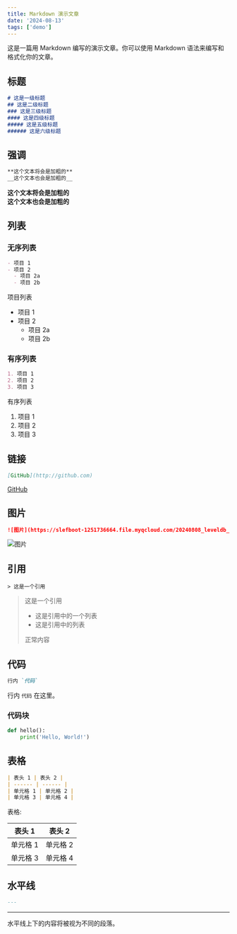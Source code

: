```yaml
---
title: Markdown 演示文章
date: '2024-08-13'
tags: ['demo']
---
```


这是一篇用 Markdown 编写的演示文章。你可以使用 Markdown 语法来编写和格式化你的文章。

## 标题

```markdown
# 这是一级标题
## 这是二级标题
### 这是三级标题
#### 这是四级标题
##### 这是五级标题
###### 这是六级标题
```

## 强调

```markdown
**这个文本将会是加粗的**
__这个文本也会是加粗的__
```

**这个文本将会是加粗的**  
__这个文本也会是加粗的__

## 列表

### 无序列表

```markdown
- 项目 1
- 项目 2
  - 项目 2a
  - 项目 2b
```

项目列表

- 项目 1
- 项目 2
  - 项目 2a
  - 项目 2b

### 有序列表
    
```markdown
1. 项目 1
2. 项目 2
3. 项目 3
```

有序列表

1. 项目 1
2. 项目 2
3. 项目 3

## 链接

```markdown
[GitHub](http://github.com)
```

[GitHub](http://github.com)

## 图片

```markdown
![图片](https://slefboot-1251736664.file.myqcloud.com/20240808_leveldb_source_bloom_filter_visualization.png/webp1600)
```

![图片](https://slefboot-1251736664.file.myqcloud.com/20240808_leveldb_source_bloom_filter_visualization.png/webp1600)

## 引用

```
> 这是一个引用
```

> 这是一个引用
> - 这是引用中的一个列表
> - 这是引用中的列表
> 
> 正常内容

## 代码

```markdown
行内 `代码`
```

行内 `代码` 在这里。

### 代码块

```python
def hello():
    print('Hello, World!')
```

## 表格

```markdown
| 表头 1 | 表头 2 |
| ------ | ------ |
| 单元格 1 | 单元格 2 |
| 单元格 3 | 单元格 4 |
```

表格: 

| 表头 1 | 表头 2 |
| ------ | ------ |
| 单元格 1 | 单元格 2 |
| 单元格 3 | 单元格 4 |


## 水平线

```markdown
---
```

---

水平线上下的内容将被视为不同的段落。
